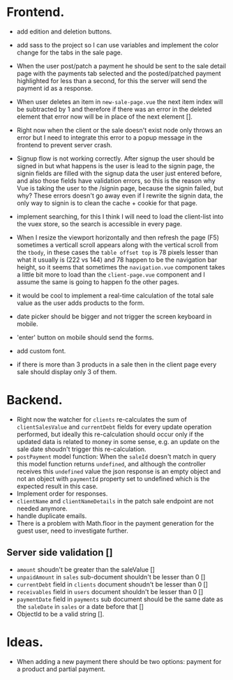 # Frontend.
* add edition and deletion buttons.
* add sass to the project so I can use variables and implement the color change for the tabs in the sale page.
* When the user post/patch a payment he should be sent to the sale detail page with the payments tab selected and the posted/patched payment highlighted for less than a second, for this the server will send the payment id as a response.
* When user deletes an item in `new-sale-page.vue` the next item index will be subtracted by 1 and therefore if there was an error in the deleted element that error now will be in place of the next element [].
* Right now when the client or the sale doesn't exist node only throws an error but I need to integrate this error to a popup message in the frontend to prevent server crash.
* Signup flow is not working correctly. After signup the user should be signed in but what happens is the user is lead to the signin page, the signin fields are filled with the signup data the user just entered before, and also those fields have validation errors, so this is the reason why Vue is taking the user to the /signin page, because the signin failed, but why? These errors doesn't go away even if I rewrite the signin data, the only way to signin is to clean the cache + cookie for that page.
* implement searching, for this I think I will need to load the client-list into the vuex store, so the search is accessible in every page.
* When I resize the viewport horizontally and then refresh the page (F5) sometimes a verticall scroll appears along with the vertical scroll from the `tbody`, in these cases the `table offset top` is 78 pixels lesser than what it usually is (222 vs 144) and 78 happen to be the navigation bar height, so it seems that sometimes the `navigation.vue` component takes a little bit more to load than the `client-page.vue` component and I assume the same is going to happen fo the other pages.
* it would be cool to implement a real-time calculation of the total sale value as the user adds products to the form.

* date picker should be bigger and not trigger the screen keyboard in mobile.
* 'enter' button on mobile should send the forms.
* add custom font.
* if there is more than 3 products in a sale then in the client page every sale should display only 3 of them.

# Backend.
* Right now the watcher for `clients` re-calculates the sum of `clientSalesValue` and `currentDebt` fields for every update operation performed, but ideally this re-calculation should occur only if the updated data is related to money in some sense, e.g. an update on the sale date shoudn't trigger this re-calculation.
* `postPayment` model function: When the `saleId` doesn't match in query this model function returns `undefined`, and although the controller receives this `undefined` value the json response is an empty object and not an object with `paymentId` property set to undefined which is the expected result in this case.
* Implement order for responses.
* `clientName` and `clientNameDetails` in the patch sale endpoint are not needed anymore.
* handle duplicate emails.
* There is a problem with Math.floor in the payment generation for the guest user, need to investigate further.

## Server side validation []
* `amount` shoudn't be greater than the saleValue []
* `unpaidAmount` in `sales` sub-document shouldn't be lesser than 0 []
* `currentDebt` field in `clients` document shoudn't be lesser than 0 []
* `receivables` field in `users` document shouldn't be lesser than 0 []
* `paymentDate` field in `payments` sub document should be the same date as the `saleDate` in `sales` or a date before that []
* ObjectId to be a valid string [].

# Ideas. 
* When adding a new payment there should be two options: payment for a product and partial payment.
